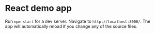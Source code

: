 React demo app
==============

Run `npm start` for a dev server. Navigate to `http://localhost:3000/`. The app will automatically reload if you change any of the source files.

